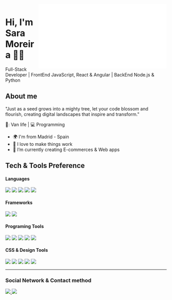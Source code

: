 <a href="https://www.linkedin.com/in/sara-moreira-g/" target="_blank" rel="noopener noreferrer">
	<img align="right" src="greeting.svg" width="400" height="200" alt="Click here!!!">
</a>

# Hi, I'm Sara Moreira 👩‍💻

Full-Stack Developer | FrontEnd JavaScript, React & Angular | BackEnd Node.js & Python


## About me 

"Just as a seed grows into a mighty tree, let your code blossom and flourish, creating digital landscapes that inspire and transform."

🚐: Van life | :computer: Programming

- 🌍 I'm from Madrid - Spain
- :gem: I love to make things work
- 🌱 I’m currently creating E-commerces & Web apps

## Tech & Tools Preference

#### Languages
  <img src="https://img.shields.io/badge/HTML5-E34F26?style=for-the-badge&logo=html5&logoColor=white"> <img src="https://img.shields.io/badge/CSS3-1572B6?style=for-the-badge&logo=css3&logoColor=white"> <img src="https://img.shields.io/badge/JavaScript-F7DF1E?style=for-the-badge&logo=javascript&logoColor=black"> <img src="https://img.shields.io/badge/Python-%2300C4CC?style=for-the-badge&logo=python&logoColor=white"> <img src="https://img.shields.io/badge/Node.js-3c823b?style=for-the-badge&logo=python&logoColor=white">

#### Frameworks
  <img src="https://img.shields.io/badge/React-20232A?style=for-the-badge&logo=react&logoColor=61DAFB"> <img src="https://img.shields.io/badge/Angular-663399?style=for-the-badge&logo=angular&logoColor=white">


#### Programing Tools
  <img src="https://img.shields.io/badge/GitHub-100000?style=for-the-badge&logo=github&logoColor=white"> <img src="https://img.shields.io/badge/Git-F05032?style=for-the-badge&logo=git&logoColor=white"> <img src="https://img.shields.io/badge/Postman-FF6C37?style=for-the-badge&logo=Postman&logoColor=white"> <img src="https://img.shields.io/badge/VSCode-0078D4?style=for-the-badge&logo=visual%20studio%20code&logoColor=white"> <img src="https://img.shields.io/badge/npm-CB3837?style=for-the-badge&logo=npm&logoColor=white"> 

#### CSS & Design Tools
  <img src="https://img.shields.io/badge/styled--components-db7093?style=for-the-badge&logo=styled-components&logoColor=white"> <img src="https://img.shields.io/badge/Sass-CC6699?style=for-the-badge&logo=sass&logoColor=white"> <img src="https://img.shields.io/badge/Bootstrap-563D7C?style=for-the-badge&logo=bootstrap&logoColor=white"> <img src="https://img.shields.io/badge/Figma-F24E1E?style=for-the-badge&logo=figma&logoColor=white"> <img src="https://img.shields.io/badge/Canva-%2300C4CC.svg?&style=for-the-badge&logo=Canva&logoColor=white">

---

### Social Network & Contact method
<a href="https://www.linkedin.com/in/sara-moreira-g/">
  <img src="https://img.shields.io/badge/LinkedIn-0077B5?style=for-the-badge&logo=linkedin&logoColor=white">
</a> 
<a href="mailto:saramordev@gmail.com"> 
  <img src="https://img.shields.io/badge/Gmail-red?style=for-the-badge&logo=Gmail&logoColor=black">
</a>
